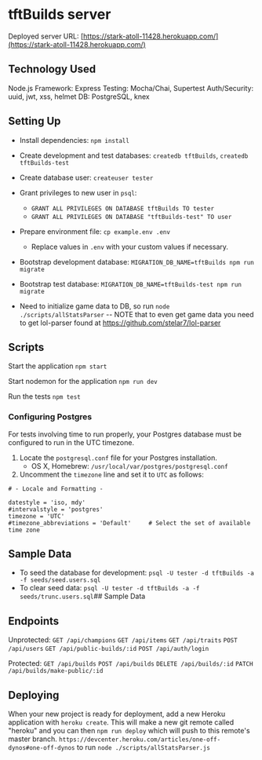 # tftBuilds server

Deployed server URL: [https://stark-atoll-11428.herokuapp.com/](https://stark-atoll-11428.herokuapp.com/)

## Technology Used

Node.js
Framework: Express
Testing: Mocha/Chai, Supertest
Auth/Security: uuid, jwt, xss, helmet
DB: PostgreSQL, knex


## Setting Up

- Install dependencies: `npm install`
- Create development and test databases: `createdb tftBuilds`, `createdb tftBuilds-test`
- Create database user: `createuser tester`
- Grant privileges to new user in `psql`:
  - `GRANT ALL PRIVILEGES ON DATABASE tftBuilds TO tester`
  - `GRANT ALL PRIVILEGES ON DATABASE "tftBuilds-test" TO user`
- Prepare environment file: `cp example.env .env`
  - Replace values in `.env` with your custom values if necessary.
- Bootstrap development database: `MIGRATION_DB_NAME=tftBuilds npm run migrate`
- Bootstrap test database: `MIGRATION_DB_NAME=tftBuilds-test npm run migrate`

- Need to initialize game data to DB, so run `node ./scripts/allStatsParser`
-- NOTE that to even get game data you need to get lol-parser found at https://github.com/stelar7/lol-parser

## Scripts

Start the application `npm start`

Start nodemon for the application `npm run dev`

Run the tests `npm test`

### Configuring Postgres

For tests involving time to run properly, your Postgres database must be configured to run in the UTC timezone.

1. Locate the `postgresql.conf` file for your Postgres installation.
    - OS X, Homebrew: `/usr/local/var/postgres/postgresql.conf`
2. Uncomment the `timezone` line and set it to `UTC` as follows:

```
# - Locale and Formatting -

datestyle = 'iso, mdy'
#intervalstyle = 'postgres'
timezone = 'UTC'
#timezone_abbreviations = 'Default'     # Select the set of available time zone
```

## Sample Data

- To seed the database for development: `psql -U tester -d tftBuilds -a -f seeds/seed.users.sql`
- To clear seed data: `psql -U tester -d tftBuilds -a -f seeds/trunc.users.sql`## Sample Data

## Endpoints
Unprotected:
`GET /api/champions`
`GET /api/items`
`GET /api/traits`
`POST /api/users`
`GET /api/public-builds/:id`
`POST /api/auth/login`

Protected:
`GET /api/builds`
`POST /api/builds`
`DELETE /api/builds/:id`
`PATCH /api/builds/make-public/:id`


## Deploying

When your new project is ready for deployment, add a new Heroku application with `heroku create`. This will make a new git remote called "heroku" and you can then `npm run deploy` which will push to this remote's master branch. `https://devcenter.heroku.com/articles/one-off-dynos#one-off-dynos` to run `node ./scripts/allStatsParser.js`


